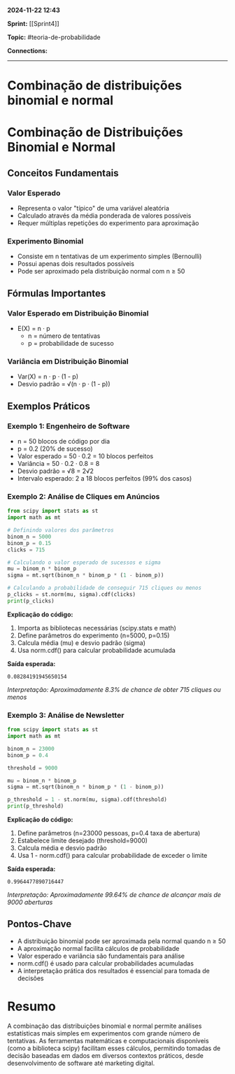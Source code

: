 
**2024-11-22 12:43**

**Sprint:** [[Sprint4]]
 
**Topic:** #teoria-de-probabilidade 

**Connections:** 

---
# **Combinação de distribuições binomial e normal**

# Combinação de Distribuições Binomial e Normal

## Conceitos Fundamentais

### Valor Esperado
- Representa o valor "típico" de uma variável aleatória
- Calculado através da média ponderada de valores possíveis
- Requer múltiplas repetições do experimento para aproximação

### Experimento Binomial
- Consiste em n tentativas de um experimento simples (Bernoulli)
- Possui apenas dois resultados possíveis
- Pode ser aproximado pela distribuição normal com n ≥ 50

## Fórmulas Importantes

### Valor Esperado em Distribuição Binomial
- E(X) = n · p
  - n = número de tentativas
  - p = probabilidade de sucesso

### Variância em Distribuição Binomial
- Var(X) = n · p · (1 - p)
- Desvio padrão = √(n · p · (1 - p))

## Exemplos Práticos

### Exemplo 1: Engenheiro de Software
- n = 50 blocos de código por dia
- p = 0.2 (20% de sucesso)
- Valor esperado = 50 · 0.2 = 10 blocos perfeitos
- Variância = 50 · 0.2 · 0.8 = 8
- Desvio padrão = √8 = 2√2
- Intervalo esperado: 2 a 18 blocos perfeitos (99% dos casos)

### Exemplo 2: Análise de Cliques em Anúncios

```python
from scipy import stats as st
import math as mt

# Definindo valores dos parâmetros
binom_n = 5000
binom_p = 0.15
clicks = 715

# Calculando o valor esperado de sucessos e sigma
mu = binom_n * binom_p
sigma = mt.sqrt(binom_n * binom_p * (1 - binom_p))

# Calculando a probabilidade de conseguir 715 cliques ou menos
p_clicks = st.norm(mu, sigma).cdf(clicks)
print(p_clicks)
```

**Explicação do código:**
1. Importa as bibliotecas necessárias (scipy.stats e math)
2. Define parâmetros do experimento (n=5000, p=0.15)
3. Calcula média (mu) e desvio padrão (sigma)
4. Usa norm.cdf() para calcular probabilidade acumulada

**Saída esperada:**
```
0.08284191945650154
```
*Interpretação: Aproximadamente 8.3% de chance de obter 715 cliques ou menos*

### Exemplo 3: Análise de Newsletter

```python
from scipy import stats as st
import math as mt

binom_n = 23000
binom_p = 0.4

threshold = 9000

mu = binom_n * binom_p
sigma = mt.sqrt(binom_n * binom_p * (1 - binom_p))

p_threshold = 1 - st.norm(mu, sigma).cdf(threshold)
print(p_threshold)
```

**Explicação do código:**
1. Define parâmetros (n=23000 pessoas, p=0.4 taxa de abertura)
2. Estabelece limite desejado (threshold=9000)
3. Calcula média e desvio padrão
4. Usa 1 - norm.cdf() para calcular probabilidade de exceder o limite

**Saída esperada:**
```
0.9964477890716447
```
*Interpretação: Aproximadamente 99.64% de chance de alcançar mais de 9000 aberturas*

## Pontos-Chave
- A distribuição binomial pode ser aproximada pela normal quando n ≥ 50
- A aproximação normal facilita cálculos de probabilidade
- Valor esperado e variância são fundamentais para análise
- norm.cdf() é usado para calcular probabilidades acumuladas
- A interpretação prática dos resultados é essencial para tomada de decisões

# Resumo
A combinação das distribuições binomial e normal permite análises estatísticas mais simples em experimentos com grande número de tentativas. As ferramentas matemáticas e computacionais disponíveis (como a biblioteca scipy) facilitam esses cálculos, permitindo tomadas de decisão baseadas em dados em diversos contextos práticos, desde desenvolvimento de software até marketing digital.









